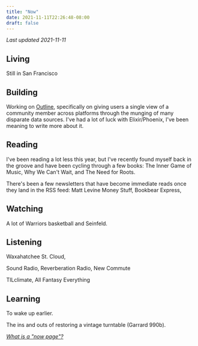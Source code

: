 ```yaml
---
title: "Now"
date: 2021-11-11T22:26:48-08:00
draft: false
---
```


<i>Last updated 2021-11-11</i>

## Living
Still in San Francisco  

## Building
Working on [Outline](https://heyoutline.com), specifically on giving users a single view of a community member across platforms through the munging of many disparate data sources. I've had a lot of luck with Elixir/Phoenix, I've been meaning to write more about it.

## Reading
I've been reading a lot less this year, but I've recently found myself back in the groove and have been cycling through a few books: The Inner Game of Music, Why We Can't Wait, and The Need for Roots.

There's been a few newsletters that have become immediate reads once they land in the RSS feed: Matt Levine Money Stuff, Bookbear Express,

## Watching
A lot of Warriors basketball and Seinfeld.

## Listening
Waxahatchee St. Cloud, 

Sound Radio, Reverberation Radio, New Commute

TILclimate, All Fantasy Everything

## Learning
To wake up earlier.

The ins and outs of restoring a vintage turntable (Garrard 990b).


<i>[What is a "now page"?](https://nownownow.com/about)</i>
